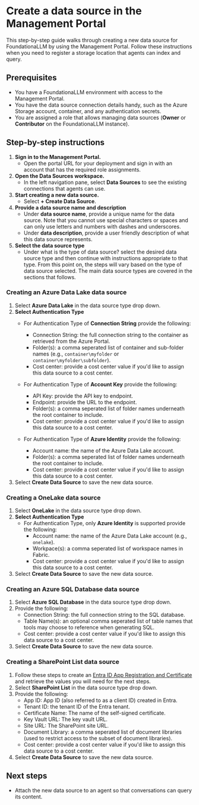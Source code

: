 # Create a data source in the Management Portal

This step-by-step guide walks through creating a new data source for FoundationaLLM by using the Management Portal. Follow these instructions when you need to register a storage location that agents can index and query.

## Prerequisites

- You have a FoundationaLLM environment with access to the Management Portal.
- You have the data source connection details handy, such as the Azure Storage account, container, and any authentication secrets.
- You are assigned a role that allows managing data sources (**Owner** or **Contributor** on the FoundationaLLM instance).

## Step-by-step instructions

1. **Sign in to the Management Portal.**
   - Open the portal URL for your deployment and sign in with an account that has the required role assignments.
2. **Open the Data Sources workspace.**
   - In the left navigation pane, select **Data Sources** to see the existing connections that agents can use.
3. **Start creating a new data source.**
   - Select **+ Create Data Source**. 
4. **Provide a data source name and description**
   - Under **data source name**, provide a unique name for the data source. Note that you cannot use special characters or spaces and can only use letters and numbers with dashes and underscores.
   - Under **data description**, provide a user friendly description of what this data source represents.
5. **Select the data source type**
   - Under what is the type of data source? select the desired data source type and then continue with instructions appropriate to that type. From this point on, the steps will vary based on the type of data source selected. The main data source types are covered in the sections that follows.

### Creating an Azure Data Lake data source

1. Select **Azure Data Lake** in the data source type drop down.  
2. **Select Authentication Type**
   - For Authentication Type of **Connection String** provide the following:

      - Connection String: the full connection string to the container as retrieved from the Azure Portal.
      - Folder(s): a comma seperated list of container and sub-folder names (e.g., `container\myfolder` or `container\myfolder\subfolder`). 
      - Cost center: provide a cost center value if you'd like to assign this data source to a cost center.
   - For Authentication Type of **Account Key** provide the following:
      - API Key: provide the API key to endpoint.
      - Endpoint: provide the URL to the endpoint.
      - Folder(s): a comma seperated list of folder names underneath the root container to include. 
      - Cost center: provide a cost center value if you'd like to assign this data source to a cost center.
   - For Authentication Type of **Azure Identity** provide the following:
      - Account name: the name of the Azure Data Lake account.
      - Folder(s): a comma seperated list of folder names underneath the root container to include. 
      - Cost center: provide a cost center value if you'd like to assign this data source to a cost center.
3. Select **Create Data Source** to save the new data source. 

### Creating a OneLake data source

1. Select **OneLake** in the data source type drop down.  
2. **Select Authentication Type**
   - For Authentication Type, only **Azure Identity** is supported provide the following:
      - Account name: the name of the Azure Data Lake account (e.g., `onelake`).
      - Workpace(s): a comma seperated list of workspace names in Fabric. 
      - Cost center: provide a cost center value if you'd like to assign this data source to a cost center.
3. Select **Create Data Source** to save the new data source. 

### Creating an Azure SQL Database data source

1. Select **Azure SQL Database** in the data source type drop down.  
2. Provide the following:
      - Connection String: the full connection string to the SQL database.
      - Table Name(s): an optional comma seperated list of table names that tools may choose to reference when generating SQL. 
      - Cost center: provide a cost center value if you'd like to assign this data source to a cost center.
3. Select **Create Data Source** to save the new data source. 

### Creating a SharePoint List data source
1. Follow these steps to create an [Entra ID App Registration and Certificate](create-entra-app-registration.md) and retrieve the values you will need for the next steps.
2. Select **SharePoint List** in the data source type drop down.  
3. Provide the following:
      - App ID: App ID (also referred to as a client ID) created in Entra.
      - Tenant ID: the tenant ID of the Entra tenant. 
      - Certificate Name: The name of the self-signed certificate.
      - Key Vault URL: The key vault URL.
      - Site URL: The SharePoint site URL.
      - Document Library: a comma seperated list of document libraries (used to restrict access to the subset of document libraries). 
      - Cost center: provide a cost center value if you'd like to assign this data source to a cost center.
3. Select **Create Data Source** to save the new data source. 

## Next steps

- Attach the new data source to an agent so that conversations can query its content.
